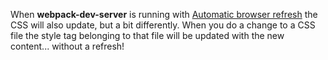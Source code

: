 When **webpack-dev-server** is running with [Automatic browser refresh](Automatic-browser-refresh) the CSS will also update, but a bit differently. When you do a change to a CSS file the style tag belonging to that file will be updated with the new content... without a refresh!